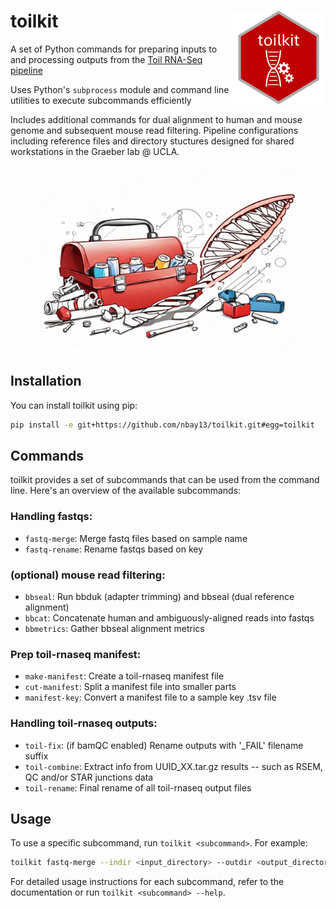 # toilkit <img src="imgs/toilkit logo-1.png" align="right" width="150" height="150" />

A set of Python commands for preparing inputs to and processing outputs from the [Toil RNA-Seq pipeline](https://github.com/BD2KGenomics/toil-rnaseq)

Uses Python's `subprocess` module and command line utilities to execute subcommands efficiently

Includes additional commands for dual alignment to human and mouse genome and subsequent mouse read filtering. Pipeline configurations including reference files and directory stuctures designed for shared workstations in the Graeber lab @ UCLA. 
<p align="center">
<img src="imgs/AI logo.jpg" width="450" height = "300" alt="Image courtesy of our AI overlords">
</p>

## Installation

You can install toilkit using pip:

```bash
pip install -e git+https://github.com/nbay13/toilkit.git#egg=toilkit
```

## Commands

toilkit provides a set of subcommands that can be used from the command line. Here's an overview of the available subcommands:

### Handling fastqs:
- `fastq-merge`: Merge fastq files based on sample name
- `fastq-rename`: Rename fastqs based on key

### (optional) mouse read filtering:
- `bbseal`: Run bbduk (adapter trimming) and bbseal (dual reference alignment)
- `bbcat`: Concatenate human and ambiguously-aligned reads into fastqs
- `bbmetrics`: Gather bbseal alignment metrics

### Prep toil-rnaseq manifest:
- `make-manifest`: Create a toil-rnaseq manifest file
- `cut-manifest`: Split a manifest file into smaller parts
- `manifest-key`: Convert a manifest file to a sample key .tsv file

### Handling toil-rnaseq outputs:
- `toil-fix`: (if bamQC enabled) Rename outputs with '_FAIL' filename suffix
- `toil-combine`: Extract info from UUID_XX.tar.gz results -- such as RSEM, QC and/or STAR junctions data
- `toil-rename`: Final rename of all toil-rnaseq output files

## Usage

To use a specific subcommand, run `toilkit <subcommand>`. For example:

```bash
toilkit fastq-merge --indir <input_directory> --outdir <output_directory>
```

For detailed usage instructions for each subcommand, refer to the documentation or run `toilkit <subcommand> --help`.

```

